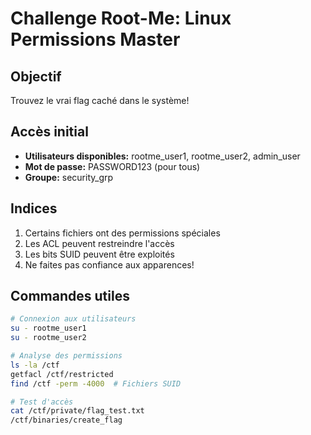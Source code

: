 # Challenge Root-Me: Linux Permissions Master

## Objectif
Trouvez le vrai flag caché dans le système!

## Accès initial
- **Utilisateurs disponibles:** rootme_user1, rootme_user2, admin_user
- **Mot de passe:** PASSWORD123 (pour tous)
- **Groupe:** security_grp

## Indices
1. Certains fichiers ont des permissions spéciales
2. Les ACL peuvent restreindre l'accès
3. Les bits SUID peuvent être exploités
4. Ne faites pas confiance aux apparences!

## Commandes utiles
```bash
# Connexion aux utilisateurs
su - rootme_user1
su - rootme_user2

# Analyse des permissions
ls -la /ctf
getfacl /ctf/restricted
find /ctf -perm -4000  # Fichiers SUID

# Test d'accès
cat /ctf/private/flag_test.txt
/ctf/binaries/create_flag
